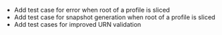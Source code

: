 * Add test case for error when root of a profile is sliced
* Add test case for snapshot generation when root of a profile is sliced
* Add test cases for improved URN validation
